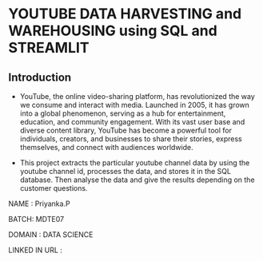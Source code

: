 # YOUTUBE DATA HARVESTING and WAREHOUSING using SQL and STREAMLIT
## Introduction 
* YouTube, the online video-sharing platform, has revolutionized the way we consume and interact with media. Launched in 2005, it has grown into a global phenomenon, serving as a hub for entertainment, education, and community engagement. With its vast user base and diverse content library, YouTube has become a powerful tool for individuals, creators, and businesses to share their stories, express themselves, and connect with audiences worldwide.

* This project extracts the particular youtube channel data by using the youtube channel id, processes the data, and stores it in the SQL database. Then analyse the data and give the results depending on the customer questions.
  
NAME : Priyanka.P

BATCH: MDTE07

DOMAIN : DATA SCIENCE

LINKED IN URL : 
